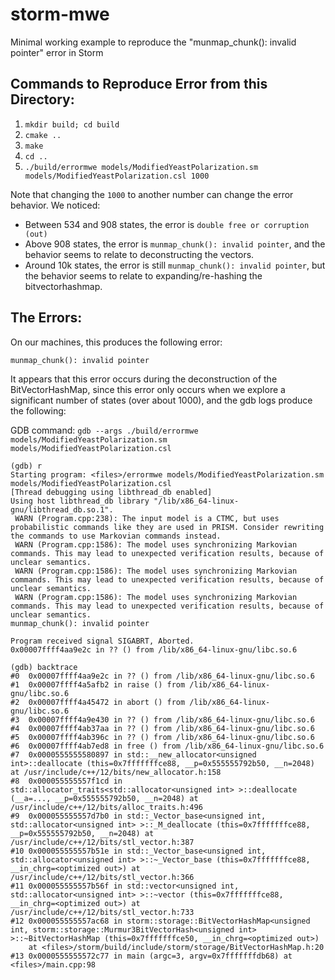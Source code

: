 # storm-mwe
Minimal working example to reproduce the "munmap_chunk(): invalid pointer" error in Storm

## Commands to Reproduce Error from this Directory:

1. `mkdir build; cd build`
2. `cmake ..`
3. `make`
4. `cd ..`
5. `./build/errormwe models/ModifiedYeastPolarization.sm models/ModifiedYeastPolarization.csl 1000`

Note that changing the `1000` to another number can change the error behavior. We noticed:

- Between 534 and 908 states, the error is `double free or corruption (out)`
- Above 908 states, the error is `munmap_chunk(): invalid pointer`, and the behavior seems to relate to deconstructing the vectors.
- Around 10k states, the error is still `munmap_chunk(): invalid pointer`, but the behavior seems to relate to expanding/re-hashing the bitvectorhashmap.

## The Errors:

On our machines, this produces the following error:

`munmap_chunk(): invalid pointer`

It appears that this error occurs during the deconstruction of the BitVectorHashMap, since this error only occurs when we explore a significant number of states (over about 1000), and the gdb logs produce the following:

GDB command: `gdb --args ./build/errormwe models/ModifiedYeastPolarization.sm models/ModifiedYeastPolarization.csl`

```
(gdb) r
Starting program: <files>/errormwe models/ModifiedYeastPolarization.sm models/ModifiedYeastPolarization.csl
[Thread debugging using libthread_db enabled]
Using host libthread_db library "/lib/x86_64-linux-gnu/libthread_db.so.1".
 WARN (Program.cpp:238): The input model is a CTMC, but uses probabilistic commands like they are used in PRISM. Consider rewriting the commands to use Markovian commands instead.
 WARN (Program.cpp:1586): The model uses synchronizing Markovian commands. This may lead to unexpected verification results, because of unclear semantics.
 WARN (Program.cpp:1586): The model uses synchronizing Markovian commands. This may lead to unexpected verification results, because of unclear semantics.
 WARN (Program.cpp:1586): The model uses synchronizing Markovian commands. This may lead to unexpected verification results, because of unclear semantics.
munmap_chunk(): invalid pointer

Program received signal SIGABRT, Aborted.
0x00007ffff4aa9e2c in ?? () from /lib/x86_64-linux-gnu/libc.so.6

(gdb) backtrace
#0  0x00007ffff4aa9e2c in ?? () from /lib/x86_64-linux-gnu/libc.so.6
#1  0x00007ffff4a5afb2 in raise () from /lib/x86_64-linux-gnu/libc.so.6
#2  0x00007ffff4a45472 in abort () from /lib/x86_64-linux-gnu/libc.so.6
#3  0x00007ffff4a9e430 in ?? () from /lib/x86_64-linux-gnu/libc.so.6
#4  0x00007ffff4ab37aa in ?? () from /lib/x86_64-linux-gnu/libc.so.6
#5  0x00007ffff4ab396c in ?? () from /lib/x86_64-linux-gnu/libc.so.6
#6  0x00007ffff4ab7ed8 in free () from /lib/x86_64-linux-gnu/libc.so.6
#7  0x0000555555580897 in std::__new_allocator<unsigned int>::deallocate (this=0x7fffffffce88, __p=0x555555792b50, __n=2048) at /usr/include/c++/12/bits/new_allocator.h:158
#8  0x000055555557f1cd in std::allocator_traits<std::allocator<unsigned int> >::deallocate (__a=..., __p=0x555555792b50, __n=2048) at /usr/include/c++/12/bits/alloc_traits.h:496
#9  0x000055555557d7b0 in std::_Vector_base<unsigned int, std::allocator<unsigned int> >::_M_deallocate (this=0x7fffffffce88, __p=0x555555792b50, __n=2048) at /usr/include/c++/12/bits/stl_vector.h:387
#10 0x000055555557b51e in std::_Vector_base<unsigned int, std::allocator<unsigned int> >::~_Vector_base (this=0x7fffffffce88, __in_chrg=<optimized out>) at /usr/include/c++/12/bits/stl_vector.h:366
#11 0x000055555557b56f in std::vector<unsigned int, std::allocator<unsigned int> >::~vector (this=0x7fffffffce88, __in_chrg=<optimized out>) at /usr/include/c++/12/bits/stl_vector.h:733
#12 0x000055555557ac68 in storm::storage::BitVectorHashMap<unsigned int, storm::storage::Murmur3BitVectorHash<unsigned int> >::~BitVectorHashMap (this=0x7fffffffce50, __in_chrg=<optimized out>)
    at <files>/storm/build/include/storm/storage/BitVectorHashMap.h:20
#13 0x0000555555572c77 in main (argc=3, argv=0x7fffffffdb68) at <files>/main.cpp:98
```

